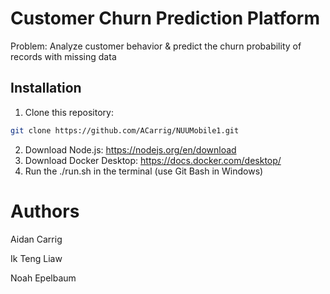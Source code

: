 # Customer Churn Prediction Platform
Problem: Analyze customer behavior & predict the churn probability of records with missing data

## Installation
1. Clone this repository:
```bash
git clone https://github.com/ACarrig/NUUMobile1.git
```
2. Download Node.js: https://nodejs.org/en/download
3. Download Docker Desktop: https://docs.docker.com/desktop/
4. Run the ./run.sh in the terminal (use Git Bash in Windows)

# Authors
Aidan Carrig

Ik Teng Liaw

Noah Epelbaum
